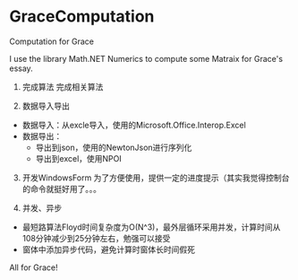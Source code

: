 # GraceComputation
Computation for Grace

I use the library Math.NET Numerics to compute some Matraix for Grace's essay.

1. 完成算法
完成相关算法 


2. 数据导入导出
  + 数据导入：从excle导入，使用的Microsoft.Office.Interop.Excel
  + 数据导出：
      - 导出到json，使用的NewtonJson进行序列化
      - 导出到excel，使用NPOI

3. 开发WindowsForm
为了方便使用，提供一定的进度提示（其实我觉得控制台的命令就挺好用了。。。


4. 并发、异步
  + 最短路算法Floyd时间复杂度为O(N^3)，最外层循环采用并发，计算时间从108分钟减少到25分钟左右，勉强可以接受
  + 窗体中添加异步代码，避免计算时窗体长时间假死 


All for Grace!
